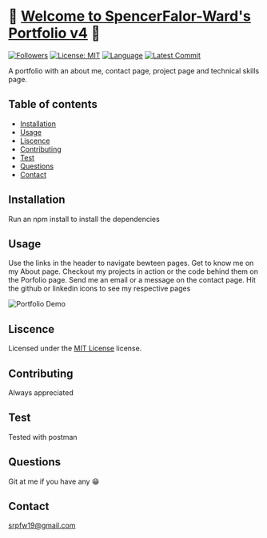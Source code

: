 # :dragon: [Welcome to SpencerFalor-Ward's Portfolio v4](https://sfw-portfolio-v4.herokuapp.com) :dragon:

[![Followers](https://img.shields.io/github/followers/SpencerFalor-Ward?style=social)](https://github.com/SpencerFalor-Ward?tab=followers) [![License: MIT](https://img.shields.io/badge/License-MIT-yellow.svg)](https://opensource.org/licenses/MIT) [![Language](https://img.shields.io/github/languages/top/SpencerFalor-Ward/hw-unit20-reactPortfolio)](https://github.com/SpencerFalor-Ward/hw-unit20-reactPortfolio/search?l=javascript) [![Latest Commit](https://img.shields.io/github/last-commit/SpencerFalor-Ward/hw-unit20-reactPortfolio)](https://github.com/SpencerFalor-Ward/hw-unit20-reactPortfolio/graphs/commit-activity)

A portfolio with an about me, contact page, project page and technical skills page.

## Table of contents

-   [Installation](#Installation)
-   [Usage](#Usage)
-   [Liscence](#Liscence)
-   [Contributing](#Contributing)
-   [Test](#Test)
-   [Questions](#Questions)
-   [Contact](#Contact)

## Installation

Run an npm install to install the dependencies

## Usage

Use the links in the header to navigate bewteen pages. Get to know me on my About page. Checkout my projects in action or the code behind them on the Porfolio page. Send me an email or a message on the contact page. Hit the github or linkedin icons to see my respective pages 

![Portfolio Demo](./client/src/assets/images/sfwPortfolioDemo.gif)

## Liscence

Licensed under the [MIT License](https://choosealicense.com/licenses/mit/) license.

## Contributing

Always appreciated

## Test

Tested with postman

## Questions

Git at me if you have any :grin:

## Contact

srpfw19@gmail.com
